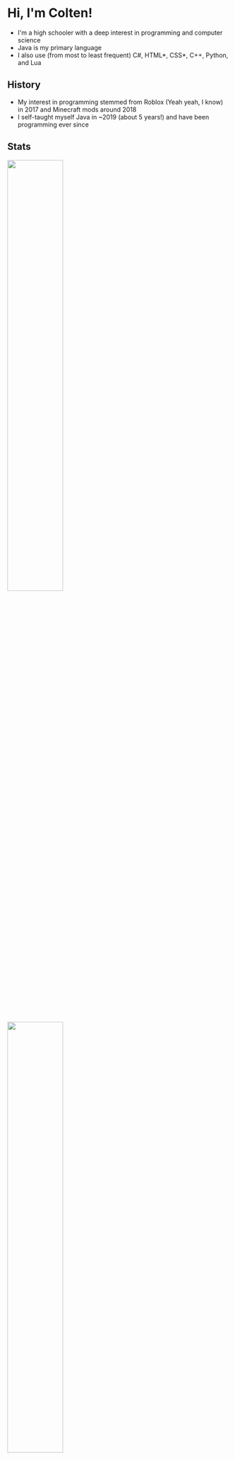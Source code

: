 
# Hi, I'm Colten!

- I'm a high schooler with a deep interest in programming and computer science
- Java is my primary language
- I also use (from most to least frequent) C#, HTML*, CSS*, C++, Python, and Lua

## History

- My interest in programming stemmed from Roblox (Yeah yeah, I know) in 2017 and Minecraft mods around 2018 
- I self-taught myself Java in ~2019 (about 5 years!) and have been programming ever since

## Stats

<a href="https://github-readme-stats-2-git-main-cmrboy26s-projects.vercel.app">
  <img height=50% align="center" src="https://github-readme-stats-2-git-main-cmrboy26s-projects.vercel.app/api/?username=Cmrboy26&show_icons=true&theme=transparent&count_private=true" />
</a>
<a href="https://github-readme-stats-2-git-main-cmrboy26s-projects.vercel.app">
  <img height=50% align="center" src="https://github-readme-stats-2-git-main-cmrboy26s-projects.vercel.app/api/top-langs/?username=Cmrboy26&show_icons=true&theme=transparent&layout=compact&langs_count=8&card_width=320&exclude_repo=Zeltack,github-readme-stats-2" />
</a>

- * not programming languages 🥰

<!--
**Cmrboy26/Cmrboy26** is a ✨ _special_ ✨ repository because its `README.md` (this file) appears on your GitHub profile.

Here are some ideas to get you started:

- 🔭 I’m currently working on ...
- 🌱 I’m currently learning ...
- 👯 I’m looking to collaborate on ...
- 🤔 I’m looking for help with ...
- 💬 Ask me about ...
- 📫 How to reach me: ...
- 😄 Pronouns: ...
- ⚡ Fun fact: ...
-->
